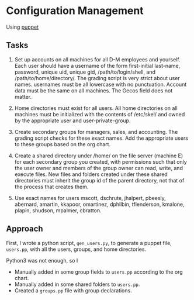 # Configuration Management

Using [puppet](https://puppet.com/)

## Tasks

1) Set up accounts on all machines for all D-M employees and yourself.  Each user should have a username of the form first-initial last-name, password, unique uid, unique gid, /path/to/login/shell, and /path/to/home/directory/.  The grading script is very strict about user names.  usernames must be all lowercase with no punctuation. Account data must be the same on all machines.  The Gecos field does not matter.

2) Home directories must exist for all users.  All home directories on all machines must be initialized with the contents of /etc/skel/ and owned by the appropriate user and user-private-group.

3) Create secondary groups for managers, sales, and accounting. The grading script checks for these exact names.  Add the appropriate users to these groups based on the org chart.

4) Create a shared directory under /home/ on the file server (machine E) for each secondary group you created, with permissions such that only the user owner and members of the group owner can read, write, and execute files.  New files and folders created under these shared directories must inherit the group id of the parent directory, not that of the process that creates them.

5) Use exact names for users mscott, dschrute, jhalpert, pbeesly, abernard, amartin, kkapoor, omartinez, dphilbin, tflenderson, kmalone, plapin, shudson, mpalmer, cbratton.

## Approach

First, I wrote a python script, `gen_users.py`, to generate a puppet file, `users.pp`, with all the users, groups, and home 
directories.

Python3 was not enough, so I
  - Manually added in some group fields to `users.pp` according to the org chart. 
  - Manually added in some shared folders to `users.pp`.     
  - Created a `groups.pp` file with group declarations.

